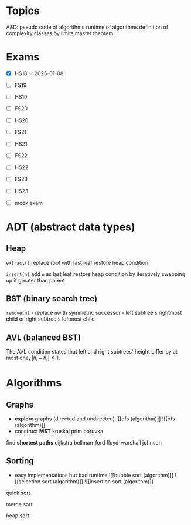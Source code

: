 
# Topics

A&D:
	pseudo code of algorithms
	runtime of algorithms
	definition of complexity classes by limits
	master theorem

# Exams

- [x] HS18 ✅ 2025-01-08
- [ ] FS19
- [ ] HS19
- [ ] FS20
- [ ] HS20
- [ ] FS21
- [ ] HS21
- [ ] FS22
- [ ] HS22
- [ ] FS23
- [ ] HS23
- [ ] mock exam


# ADT (abstract data types)

## Heap

`extract()`
	replace root with last leaf
	restore heap condition

`insert(n)`
	add `n` as last leaf
	restore heap condition by iteratively swapping up if greater than parent

## BST (binary search tree)

`remove(n)`
	- replace `n`with symmetric successor
	- left subtree's rightmost child or right subtree's leftmost child

## AVL (balanced BST)

The AVL condition states that left and right subtrees' height differ by at most one, $|h_{l} - h_{r}| \leq 1$.




# Algorithms

## Graphs

- **explore** graphs (directed and undirected)
	![[dfs (algorithm)]]
	![[bfs (algorithm)]]
- construct **MST**
	kruskal
	prim
	boruvka

find **shortest paths**
	dijkstra
	bellman-ford
	floyd-warshall
	johnson
	

## Sorting

- easy implementations but bad runtime
	![[bubble sort (algorithm)]]
	![[selection sort (algorithm)]]
	![[insertion sort (algorithm)]]

quick sort

merge sort

heap sort
